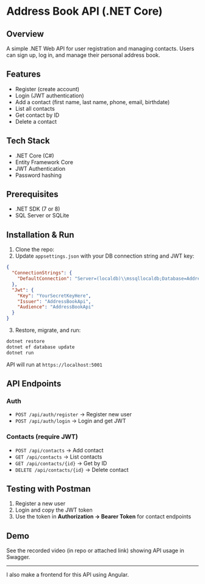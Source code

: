 ﻿# Address Book API (.NET Core)

## Overview

A simple .NET Web API for user registration and managing contacts. Users can sign up, log in, and manage their personal address book.

## Features

* Register (create account)
* Login (JWT authentication)
* Add a contact (first name, last name, phone, email, birthdate)
* List all contacts
* Get contact by ID
* Delete a contact

## Tech Stack

* .NET Core (C#)
* Entity Framework Core
* JWT Authentication
* Password hashing

## Prerequisites

* .NET SDK (7 or 8)
* SQL Server or SQLite

## Installation & Run

1. Clone the repo:
2. Update `appsettings.json` with your DB connection string and JWT key:

```json
{
  "ConnectionStrings": {
    "DefaultConnection": "Server=(localdb)\\mssqllocaldb;Database=AddressBookDb;Trusted_Connection=True;"
  },
  "Jwt": {
    "Key": "YourSecretKeyHere",
    "Issuer": "AddressBookApi",
    "Audience": "AddressBookApi"
  }
}
```

3. Restore, migrate, and run:

```bash
dotnet restore
dotnet ef database update
dotnet run
```

API will run at `https://localhost:5001`

## API Endpoints

### Auth

* `POST /api/auth/register` → Register new user
* `POST /api/auth/login` → Login and get JWT

### Contacts (require JWT)

* `POST /api/contacts` → Add contact
* `GET /api/contacts` → List contacts
* `GET /api/contacts/{id}` → Get by ID
* `DELETE /api/contacts/{id}` → Delete contact

## Testing with Postman

1. Register a new user
2. Login and copy the JWT token
3. Use the token in **Authorization → Bearer Token** for contact endpoints

## Demo

See the recorded video (in repo or attached link) showing API usage in Swagger.

---

I also make a frontend for this API using Angular.